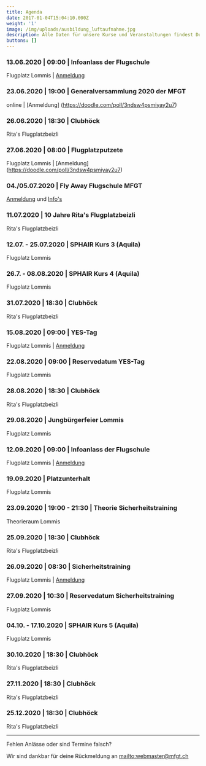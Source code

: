 ```yaml
---
title: Agenda
date: 2017-01-04T15:04:10.000Z
weight: '1'
image: /img/uploads/ausbildung_luftaufnahme.jpg
description: Alle Daten für unsere Kurse und Veranstaltungen findest Du in unserer Agenda.
buttons: []
---
```

### 13.06.2020 | 09:00 | Infoanlass der Flugschule

Flugplatz Lommis | [Anmeldung](https://docs.google.com/forms/d/e/1FAIpQLSd3JpxXrOxj7fl_Zm0az8h-jQsAsB1TOEE2-HsOPYoi29qRUw/viewform)

### 23.06.2020 | 19:00 | Generalversammlung 2020 der MFGT

online | [Anmeldung] (https://doodle.com/poll/3ndsw4psmiyay2u7)

### 26.06.2020 | 18:30 | Clubhöck

Rita's Flugplatzbeizli

### 27.06.2020 | 08:00 | Flugplatzputzete

Flugplatz Lommis | [Anmeldung] (https://doodle.com/poll/3ndsw4psmiyay2u7)

### 04./05.07.2020 | Fly Away Flugschule MFGT

[Anmeldung](https://doodle.com/poll/z4by2mfubv34ne72) und [Info's](mailto:andre.heinzelmann@mfgt.ch)

### 11.07.2020 | 10 Jahre Rita's Flugplatzbeizli

Rita's Flugplatzbeizli

### 12.07. - 25.07.2020 | SPHAIR Kurs 3 (Aquila)

Flugplatz Lommis

### 26.7. - 08.08.2020 | SPHAIR Kurs 4 (Aquila)

Flugplatz Lommis

### 31.07.2020 | 18:30 | Clubhöck

Rita's Flugplatzbeizli

### 15.08.2020 | 09:00 | YES-Tag

Flugplatz Lommis | [Anmeldung](https://docs.google.com/forms/d/e/1FAIpQLSd3JpxXrOxj7fl_Zm0az8h-jQsAsB1TOEE2-HsOPYoi29qRUw/viewform)

### 22.08.2020 | 09:00 | Reservedatum YES-Tag

Flugplatz Lommis

### 28.08.2020 | 18:30 | Clubhöck

Rita's Flugplatzbeizli

### 29.08.2020 | Jungbürgerfeier Lommis

Flugplatz Lommis

### 12.09.2020 | 09:00 | Infoanlass der Flugschule

Flugplatz Lommis | [Anmeldung](https://docs.google.com/forms/d/e/1FAIpQLSd3JpxXrOxj7fl_Zm0az8h-jQsAsB1TOEE2-HsOPYoi29qRUw/viewform)

### 19.09.2020 | Platzunterhalt

Flugplatz Lommis

### 23.09.2020 | 19:00 - 21:30 | Theorie Sicherheitstraining

Theorieraum Lommis

### 25.09.2020 | 18:30 | Clubhöck

Rita's Flugplatzbeizli

### 26.09.2020 | 08:30 | Sicherheitstraining

Flugplatz Lommis | [Anmeldung](https://docs.google.com/forms/d/e/1FAIpQLSd3JpxXrOxj7fl_Zm0az8h-jQsAsB1TOEE2-HsOPYoi29qRUw/viewform)

### 27.09.2020 | 10:30 | Reservedatum Sicherheitstraining

Flugplatz Lommis

### 04.10. - 17.10.2020 | SPHAIR Kurs 5 (Aquila)

Flugplatz Lommis

### 30.10.2020 | 18:30 | Clubhöck

Rita's Flugplatzbeizli

### 27.11.2020 | 18:30 | Clubhöck

Rita's Flugplatzbeizli

### 25.12.2020 | 18:30 | Clubhöck

Rita's Flugplatzbeizli

<hr>

Fehlen Anlässe oder sind Termine falsch?

Wir sind dankbar für deine Rückmeldung an <mailto:webmaster@mfgt.ch>
